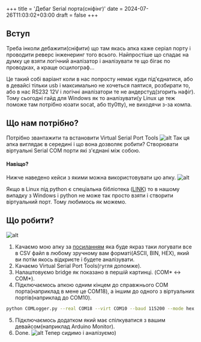 +++
title = 'Дебаг Serial порта(сніфінг)'
date = 2024-07-26T11:03:02+03:00
draft = false
+++

## Вступ
Треба інколи дебажити(сніфити) що там якась апка каже серіал порту і проводити реверс інженеринг того всього. Найпростіше що спадає на думку це взяти логічний аналізатор і аналізувати те що бігає по проводках, а краще осцилограф... 

Це такий собі варіант коли в нас попросту немає куди під'єднатися, або в девайсі тільки usb і максимально не хочеться паятися, розбирати то, або в нас RS232 12V і логічні аналізатори те не андерстуд(згорить нафіг). Тому сьогодні гайд для Windows як то аналізувати(у Linux це теж поможе там потрібно юзати socat, або tty0tty), не виходячи з-за компа.

## Що нам потрібно?
Потрібно звантажити та встановити Virtual Serial Port Tools
![alt](/images/virtual-serial-port-tools.png)
Так ця апка виглядає в середині і що вона дозволяє робити?
Створювати віртуальні Serial COM порти які з'єднані між собою. 

#### Навіщо?
Нижче наведено кейси з якими можна використовувати цю апку.
![alt](/images/virtual-serial-port-tools-cases.png)

Якщо в Linux під python є спеціальна бібліотека ([LINK](https://github.com/ezramorris/PyVirtualSerialPorts)) то в нашому випадку з Windows і python не може так просто взяти і створити віртуальний порт. Тому любимось як можемо.

## Що робити?
![alt](/images/device-manager-COM-ports.png)
1. Качаємо мою апку за [посиланням](https://github.com/black-ghost-off/serial-port-logger) яка буде якраз таки логувати все в CSV файл в любому зручному вам форматі(ASCII, BIN, HEX), який ви потім якось відкриєте і будете аналізувати.
2. Качаємо Virtual Serial Port Tools(гугля допомже).
3. Налаштовуємо bridge як показано в першій картинці. (COM* <-> COM*).
4. Підключаємось апкою одним кінцем до справжнього COM порта(наприклад в мене це COM18), а іншим до одного з віртуальних портів(наприклад до COM10).
``` sh
python COMLogger.py --real COM18 --virt COM10 --baud 115200 --mode hex
```
5. Підключаємось додатком який має спілкуватися з вашим девайсом(наприклад Arduino Monitor).
6. Done.
![alt](/images/serial-logger-csvexample.png) 
Тепер сидимо і аналізуємо)